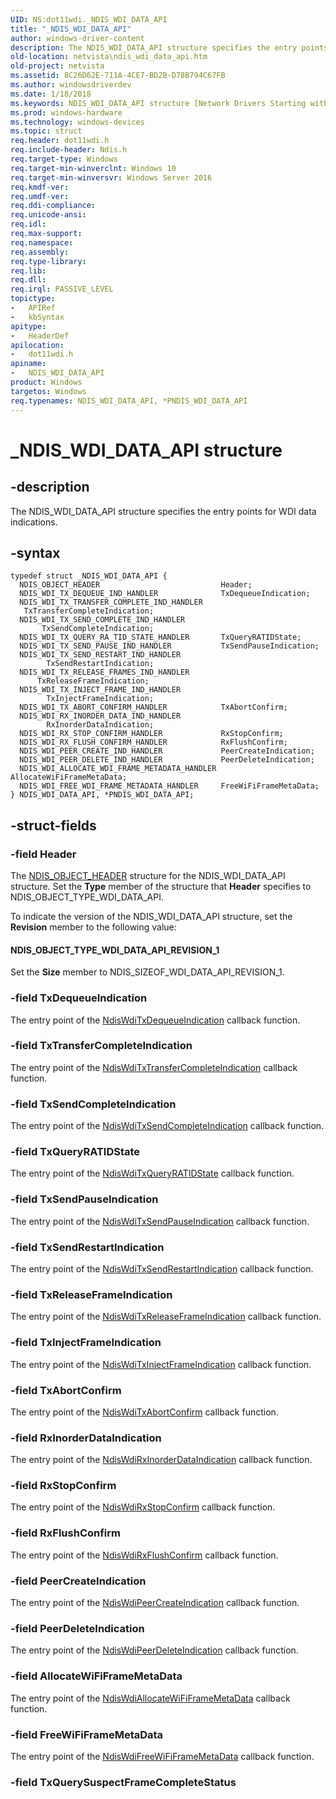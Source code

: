 ```yaml
---
UID: NS:dot11wdi._NDIS_WDI_DATA_API
title: "_NDIS_WDI_DATA_API"
author: windows-driver-content
description: The NDIS_WDI_DATA_API structure specifies the entry points for WDI data indications.
old-location: netvista\ndis_wdi_data_api.htm
old-project: netvista
ms.assetid: 8C26D62E-711A-4CE7-BD2B-D78B794C67FB
ms.author: windowsdriverdev
ms.date: 1/18/2018
ms.keywords: NDIS_WDI_DATA_API structure [Network Drivers Starting with Windows Vista], _NDIS_WDI_DATA_API, PNDIS_WDI_DATA_API structure pointer [Network Drivers Starting with Windows Vista], netvista.ndis_wdi_data_api, NDIS_WDI_DATA_API, *PNDIS_WDI_DATA_API, PNDIS_WDI_DATA_API, dot11wdi/PNDIS_WDI_DATA_API, dot11wdi/NDIS_WDI_DATA_API
ms.prod: windows-hardware
ms.technology: windows-devices
ms.topic: struct
req.header: dot11wdi.h
req.include-header: Ndis.h
req.target-type: Windows
req.target-min-winverclnt: Windows 10
req.target-min-winversvr: Windows Server 2016
req.kmdf-ver: 
req.umdf-ver: 
req.ddi-compliance: 
req.unicode-ansi: 
req.idl: 
req.max-support: 
req.namespace: 
req.assembly: 
req.type-library: 
req.lib: 
req.dll: 
req.irql: PASSIVE_LEVEL
topictype:
-	APIRef
-	kbSyntax
apitype:
-	HeaderDef
apilocation:
-	dot11wdi.h
apiname:
-	NDIS_WDI_DATA_API
product: Windows
targetos: Windows
req.typenames: NDIS_WDI_DATA_API, *PNDIS_WDI_DATA_API
---
```


# _NDIS_WDI_DATA_API structure


## -description


The 
  NDIS_WDI_DATA_API structure specifies the entry points for WDI data indications.


## -syntax


````
typedef struct _NDIS_WDI_DATA_API {
  NDIS_OBJECT_HEADER                           Header;
  NDIS_WDI_TX_DEQUEUE_IND_HANDLER              TxDequeueIndication;
  NDIS_WDI_TX_TRANSFER_COMPLETE_IND_HANDLER    TxTransferCompleteIndication;
  NDIS_WDI_TX_SEND_COMPLETE_IND_HANDLER        TxSendCompleteIndication;
  NDIS_WDI_TX_QUERY_RA_TID_STATE_HANDLER       TxQueryRATIDState;
  NDIS_WDI_TX_SEND_PAUSE_IND_HANDLER           TxSendPauseIndication;
  NDIS_WDI_TX_SEND_RESTART_IND_HANDLER         TxSendRestartIndication;
  NDIS_WDI_TX_RELEASE_FRAMES_IND_HANDLER       TxReleaseFrameIndication;
  NDIS_WDI_TX_INJECT_FRAME_IND_HANDLER         TxInjectFrameIndication;
  NDIS_WDI_TX_ABORT_CONFIRM_HANDLER            TxAbortConfirm;
  NDIS_WDI_RX_INORDER_DATA_IND_HANDLER         RxInorderDataIndication;
  NDIS_WDI_RX_STOP_CONFIRM_HANDLER             RxStopConfirm;
  NDIS_WDI_RX_FLUSH_CONFIRM_HANDLER            RxFlushConfirm;
  NDIS_WDI_PEER_CREATE_IND_HANDLER             PeerCreateIndication;
  NDIS_WDI_PEER_DELETE_IND_HANDLER             PeerDeleteIndication;
  NDIS_WDI_ALLOCATE_WDI_FRAME_METADATA_HANDLER AllocateWiFiFrameMetaData;
  NDIS_WDI_FREE_WDI_FRAME_METADATA_HANDLER     FreeWiFiFrameMetaData;
} NDIS_WDI_DATA_API, *PNDIS_WDI_DATA_API;
````


## -struct-fields




### -field Header

The 
     <a href="..\ntddndis\ns-ntddndis-_ndis_object_header.md">NDIS_OBJECT_HEADER</a> structure for the
     NDIS_WDI_DATA_API structure. Set the 
     <b>Type</b> member of the structure that 
     <b>Header</b> specifies to NDIS_OBJECT_TYPE_WDI_DATA_API.
     

To indicate the version of the NDIS_WDI_DATA_API structure, set the 
     <b>Revision</b> member to the following value:





#### NDIS_OBJECT_TYPE_WDI_DATA_API_REVISION_1

Set the 
        <b>Size</b> member to NDIS_SIZEOF_WDI_DATA_API_REVISION_1.


### -field TxDequeueIndication

The entry point of the <a href="..\dot11wdi\nc-dot11wdi-ndis_wdi_tx_dequeue_ind.md">NdisWdiTxDequeueIndication</a> callback function.


### -field TxTransferCompleteIndication

The entry point of the <a href="..\dot11wdi\nc-dot11wdi-ndis_wdi_tx_transfer_complete_ind.md">NdisWdiTxTransferCompleteIndication</a> callback function.


### -field TxSendCompleteIndication

The entry point of the <a href="..\dot11wdi\nc-dot11wdi-ndis_wdi_tx_send_complete_ind.md">NdisWdiTxSendCompleteIndication</a> callback function.


### -field TxQueryRATIDState

The entry point of the <a href="..\dot11wdi\nc-dot11wdi-ndis_wdi_tx_query_ra_tid_state.md">NdisWdiTxQueryRATIDState</a> callback function.


### -field TxSendPauseIndication

The entry point of the <a href="..\dot11wdi\nc-dot11wdi-ndis_wdi_tx_send_pause_ind.md">NdisWdiTxSendPauseIndication</a> callback function.


### -field TxSendRestartIndication

The entry point of the <a href="..\dot11wdi\nc-dot11wdi-ndis_wdi_tx_send_restart_ind.md">NdisWdiTxSendRestartIndication</a> callback function.


### -field TxReleaseFrameIndication

The entry point of the <a href="..\dot11wdi\nc-dot11wdi-ndis_wdi_tx_release_frames_ind.md">NdisWdiTxReleaseFrameIndication</a> callback function.


### -field TxInjectFrameIndication

The entry point of the <a href="..\dot11wdi\nc-dot11wdi-ndis_wdi_tx_inject_frame_ind.md">NdisWdiTxInjectFrameIndication</a> callback function.


### -field TxAbortConfirm

The entry point of the <a href="..\dot11wdi\nc-dot11wdi-ndis_wdi_tx_abort_confirm.md">NdisWdiTxAbortConfirm</a> callback function.


### -field RxInorderDataIndication

The entry point of the <a href="..\dot11wdi\nc-dot11wdi-ndis_wdi_rx_inorder_data_ind.md">NdisWdiRxInorderDataIndication</a> callback function.


### -field RxStopConfirm

The entry point of the <a href="..\dot11wdi\nc-dot11wdi-ndis_wdi_rx_stop_confirm.md">NdisWdiRxStopConfirm</a> callback function.


### -field RxFlushConfirm

The entry point of the <a href="..\dot11wdi\nc-dot11wdi-ndis_wdi_rx_flush_confirm.md">NdisWdiRxFlushConfirm</a> callback function.


### -field PeerCreateIndication

The entry point of the <a href="..\dot11wdi\nc-dot11wdi-ndis_wdi_peer_create_ind.md">NdisWdiPeerCreateIndication</a> callback function.


### -field PeerDeleteIndication

The entry point of the <a href="..\dot11wdi\nc-dot11wdi-ndis_wdi_peer_delete_ind.md">NdisWdiPeerDeleteIndication</a> callback function.


### -field AllocateWiFiFrameMetaData

The entry point of the <a href="..\dot11wdi\nc-dot11wdi-ndis_wdi_allocate_wdi_frame_metadata.md">NdisWdiAllocateWiFiFrameMetaData</a> callback function.


### -field FreeWiFiFrameMetaData

The entry point of the <a href="..\dot11wdi\nc-dot11wdi-ndis_wdi_free_wdi_frame_metadata.md">NdisWdiFreeWiFiFrameMetaData</a> callback function.


### -field TxQuerySuspectFrameCompleteStatus

 




